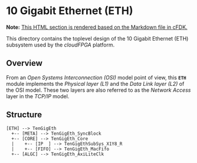 # 10 Gigabit Ethernet (ETH)
**Note:** [This HTML section is rendered based on the Markdown file in cFDK.](https://github.com/cloudFPGA/cFDK/blob/master/SRA/LIB/SHELL/LIB/hdl/eth/README.md)

This directory contains the toplevel design of the 10 Gigabit Ethernet (ETH) subsystem 
 used by the _cloudFPGA_ platform.

## Overview
  
  From an _Open Systems Interconnection (OSI)_ model point of view, this **`ETH`**
  module implements the _Physical layer (L1)_ and the _Data Link layer (L2)_ of the
  OSI model. These two layers are also referred to as the _Network Access_ layer in
  the _TCP/IP_ model.     

## Structure
  
```
[ETH] --> TenGigEth
  +-- [META] --> TenGigEth_SyncBlock 
  +-- [CORE] --> TenGigEth_Core
  |    +-- [IP  ] --> TenGigEthSubSys_X1Y8_R
  |    +-- [FIFO] --> TenGigEth_MacFifo
  +-- [ALGC] --> TenGigEth_AxiLiteClk
```
 
